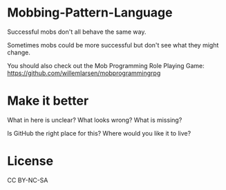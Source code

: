 # Mobbing-Pattern-Language

Successful mobs don't all behave the same way.

Sometimes mobs could be more successful but don't see what they might change.

You should also check out the Mob Programming Role Playing Game: https://github.com/willemlarsen/mobprogrammingrpg

# Make it better

What in here is unclear? What looks wrong? What is missing? 

Is GitHub the right place for this? Where would you like it to live?

# License

CC BY-NC-SA
